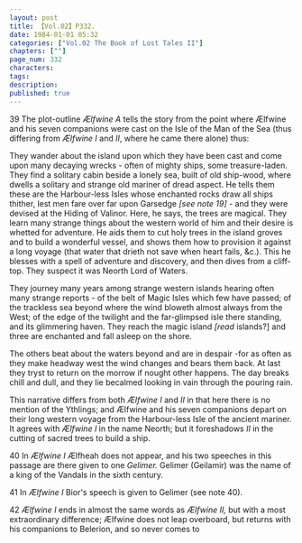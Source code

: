 ```yaml
---
layout: post
title: 【Vol.02】P332.
date: 1984-01-01 05:32
categories: ["Vol.02 The Book of Lost Tales II"]
chapters: [""]
page_num: 332
characters: 
tags: 
description: 
published: true
---
```


<p style="text-indent: 0;">
39   The plot-outline <I>Ælfwine A</I> tells the story from the point where Ælfwine and his seven companions were cast on the Isle of the Man of the Sea (thus differing from <I>Ælfwine I</I> and <I>II</I>, where he came there alone) thus:
</p>

They wander about the island upon which they have been cast and come upon many decaying wrecks - often of mighty ships, some treasure-laden. They find a solitary cabin beside a lonely sea, built of old ship-wood, where dwells a solitary and strange old mariner of dread aspect. He tells them these are the Harbour-less Isles whose enchanted rocks draw all ships thither, lest men fare over far upon Garsedge <I>[see note 19] -</I> and they were devised at the Hiding of Valinor. Here, he says, the trees are magical. They learn many strange things about the western world of him and their desire is whetted for adventure. He aids them to cut holy trees in the island groves and to build a wonderful vessel, and shows them how to provision it against a long voyage (that water that drieth not save when heart fails, &c.). This he blesses with a spell of adventure and discovery, and then dives from a cliff-top. They suspect it was Neorth Lord of Waters.

They journey many years among strange western islands hearing often many strange reports - of the belt of Magic Isles which few have passed; of the trackless sea beyond where the wind bloweth almost always from the West; of the edge of the twilight and the far-glimpsed isle there standing, and its glimmering haven. They reach the magic island <I>[read</I> islands?] and three are enchanted and fall asleep on the shore.

The others beat about the waters beyond and are in despair -for as often as they make headway west the wind changes and bears them back. At last they tryst to return on the morrow if nought other happens. The day breaks chill and dull, and they lie becalmed looking in vain through the pouring rain.

This narrative differs from both <I>Ælfwine I</I> and <I>II</I> in that here there is no mention of the Ythlings; and Ælfwine and his seven companions depart on their long western voyage from the Harbour-less Isle of the ancient mariner. It agrees with <I>Ælfwine I</I> in the name Neorth; but it foreshadows <I>II</I> in the cutting of sacred trees to build a ship.

40   In <I>Ælfwine I</I> Ælfheah does not appear, and his two speeches in this passage are there given to one <I>Gelimer.</I> Gelimer (Geilamir) was the name of a king of the Vandals in the sixth century.

41   In <I>Ælfwine I</I> Bior's speech is given to Gelimer (see note 40).

42   <I>Ælfwine I</I> ends in almost the same words as <I>Ælfwine II,</I> but with a most extraordinary difference; Ælfwine does not leap overboard, but returns with his companions to Belerion, and so never comes to

